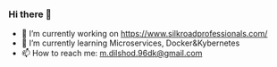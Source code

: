### Hi there 👋

- 🔭 I’m currently working on https://www.silkroadprofessionals.com/
- 🌱 I’m currently learning Microservices, Docker&Kybernetes
- 📫 How to reach me: m.dilshod.96dk@gmail.com


